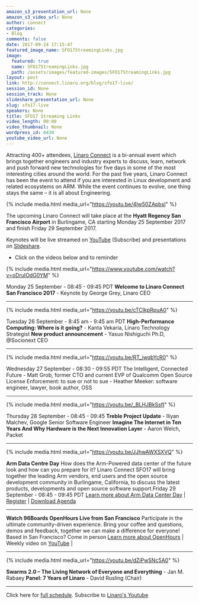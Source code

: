 ```yaml
---
amazon_s3_presentation_url: None
amazon_s3_video_url: None
author: connect
categories:
- Blog
comments: false
date: 2017-09-24 17:15:47
featured_image_name: SFO17StreamingLinks.jpg
image:
  featured: true
  name: SFO17StreamingLinks.jpg
  path: /assets/images/featured-images/SFO17StreamingLinks.jpg
layout: post
link: http://connect.linaro.org/blog/sfo17-live/
session_id: None
session_track: None
slideshare_presentation_url: None
slug: sfo17-live
speakers: None
title: SFO17 Streaming Links
video_length: 00:00
video_thumbnail: None
wordpress_id: 6430
youtube_video_url: None
---
```


Attracting 400+ attendees, [Linaro Connect](http://connect.linaro.org/) is a bi-annual event which brings together engineers and industry experts to discuss, learn, network and push forward new technologies for five days in some of the most interesting cities around the world. For the past five years, Linaro Connect has been the event to attend if you are interested in Linux development and related ecosystems on ARM. While the event continues to evolve, one thing stays the same – it is all about Engineering.

{% include media.html media_url="https://youtu.be/4Iw50ZApbsI" %}

The upcoming Linaro Connect will take place at the **Hyatt Regency San Francisco Airport** in Burlingame, CA starting Monday 25 September 2017 and finish Friday 29 September 2017.

Keynotes will be live streamed on [YouTube](http://linaro.co/youtube) (Subscribe) and presentations on [Slideshare](https://www.slideshare.net/linaroorg/).
* Click on the videos below and to reminder


{% include media.html media_url="https://www.youtube.com/watch?v=oDruIOdG0YM" %}


Monday 25 September - 08:45 - 09:45 PDT
**Welcome to Linaro Connect San Francisco 2017** - Keynote by George Grey, Linaro CEO



* * *


{% include media.html media_url="https://youtu.be/cTCIkpRpuA0" %}


Tuesday 26 September - 8:45 am - 9:45 am PDT
**High-Performance Computing: Where is it going?** - Kanta Vekaria, Linaro Technology Strategist
**New product announcement** - Yasuo Nishiguchi Ph.D, @Socionext CEO



* * *


{% include media.html media_url="https://youtu.be/RT_iwqbYcR0" %}


Wednesday 27 September - 08:30 - 09:55 PDT
The Intelligent, Connected Future - Matt Grob, former CTO and current EVP of Qualcomm
Open Source License Enforcement: to sue or not to sue - Heather Meeker: software engineer, lawyer, book author, OSS



* * *



{% include media.html media_url="https://youtu.be/_BLHJBkSsfI" %}


Thursday 28 September - 08:45 - 09:45
**Treble Project Update** - Iliyan Malchev, Google Senior Software Engineer
**Imagine The Internet in Ten Years And Why Hardware is the Next Innovation Layer** - Aaron Welch, Packet



* * *





{% include media.html media_url="https://youtu.be/JJhwAWXSXVQ" %}


**Arm Data Centre Day**
How does the Arm-Powered data center of the future look and how can you prepare for it? Linaro Connect SFO17 will bring together the leading Arm vendors, end users and the open source development community in Burlingame, California, to discuss the latest products, developments and open source software support.Friday 29 September - 08:45 - 09:45 PDT
[Learn more about Arm Data Center Day](/about/) | [Register](http://link.linaro.org/sfo17armdatacenterday) | [Download Agenda](/agendas/)



* * *

**Watch 96Boards OpenHours Live from San Francisco**
Participate in the ultimate community-driven experience. Bring your coffee and questions, demos and feedback, together we can make a difference for everyone! Based in San Francisco? Come in person
[Learn more about OpenHours](https://www.96boards.org/openhours/) | Weekly video on [YouTube](http://linaro.co/96byt) |



* * *


{% include media.html media_url="https://youtu.be/dZjPwSNc5A0" %}


**Swarms 2.0 – The Living Network of Everyone and Everything** - Jan M. Rabaey
**Panel: 7 Years of Linaro** - David Rusling (Chair)



* * *


Click here for [full schedule](https://eu.eventscloud.com/ehome/200171724). Subscribe to [Linaro's Youtube](http://linaro.co/youtube)